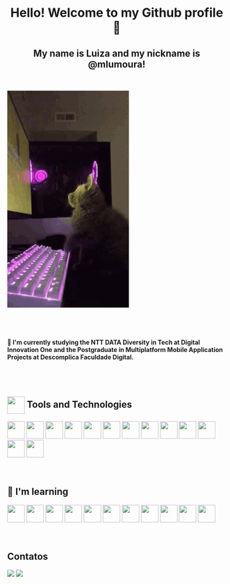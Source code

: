 <h1 align="center"> Hello! Welcome to my Github profile 👋 </h1>
<h2 align="center"> My name is Luiza and my nickname is @mlumoura! </h2><br>

![](computer-games.gif)


<br><br>
<h4> 🌱 I'm currently studying the NTT DATA Diversity in Tech at Digital Innovation One and the Postgraduate in Multiplatform Mobile Application Projects at Descomplica Faculdade Digital.</h4> <br><br>


<h2> <img align=center src="https://cdn.jsdelivr.net/gh/devicons/devicon/icons/git/git-original.svg" width="40" height="40"/> Tools and Technologies</h2>


<img src="https://cdn.jsdelivr.net/gh/devicons/devicon/icons/androidstudio/androidstudio-original.svg" width="40" height="40"/> <img src="https://cdn.jsdelivr.net/gh/devicons/devicon/icons/atom/atom-original.svg" width="40" height="40"/>  <img src="https://cdn.jsdelivr.net/gh/devicons/devicon/icons/canva/canva-original.svg" width="40" height="40" />  <img src="https://cdn.jsdelivr.net/gh/devicons/devicon/icons/codepen/codepen-plain.svg" width="40" height="40"/>  <img src="https://cdn.jsdelivr.net/gh/devicons/devicon/icons/figma/figma-original.svg" width="40" height="40"/>  <img src="https://cdn.jsdelivr.net/gh/devicons/devicon/icons/github/github-original.svg"  width="40" height="40"/>  <img src="https://cdn.jsdelivr.net/gh/devicons/devicon/icons/heroku/heroku-original.svg" width="40" height="40"/>  <img src="https://cdn.jsdelivr.net/gh/devicons/devicon/icons/linkedin/linkedin-original.svg" width="40" height="40"/>  <img src="https://cdn.jsdelivr.net/gh/devicons/devicon/icons/trello/trello-plain-wordmark.svg" width="40" height="40"/>  <img src="https://cdn.jsdelivr.net/gh/devicons/devicon/icons/visualstudio/visualstudio-plain.svg" width="40" height="40"/>  <img src="https://cdn.jsdelivr.net/gh/devicons/devicon/icons/vscode/vscode-original-wordmark.svg" width="40" height="40"/>  <img src="https://cdn.jsdelivr.net/gh/devicons/devicon/icons/fedora/fedora-original.svg" width="40" height="40"/>  <img src="https://cdn.jsdelivr.net/gh/devicons/devicon/icons/intellij/intellij-original.svg" width="40" height="40"/> <br><br><br>
                 


<h2> 🌱 I'm learning </h2>

<img src="https://cdn.jsdelivr.net/gh/devicons/devicon/icons/angularjs/angularjs-original.svg" width="40" height="40"/>  <img src="https://cdn.jsdelivr.net/gh/devicons/devicon/icons/c/c-original.svg" width="40" height="40"/>  <img src="https://cdn.jsdelivr.net/gh/devicons/devicon/icons/css3/css3-original.svg" width="40" height="40"/>  <img src="https://cdn.jsdelivr.net/gh/devicons/devicon/icons/flutter/flutter-original.svg" width="40" height="40"/>  <img src="https://cdn.jsdelivr.net/gh/devicons/devicon/icons/html5/html5-original.svg" width="40" height="40"/>  <img src="https://cdn.jsdelivr.net/gh/devicons/devicon/icons/java/java-original.svg" width="40" height="40"/>  <img src="https://cdn.jsdelivr.net/gh/devicons/devicon/icons/javascript/javascript-original.svg" width="40" height="40"/>  <img src="https://cdn.jsdelivr.net/gh/devicons/devicon/icons/mysql/mysql-original.svg" width="40" height="40"/>  <img src="https://cdn.jsdelivr.net/gh/devicons/devicon/icons/nodejs/nodejs-original.svg" width="40" height="40"/>  <img src="https://cdn.jsdelivr.net/gh/devicons/devicon/icons/react/react-original-wordmark.svg" width="40" height="40"/>  <img src="https://cdn.jsdelivr.net/gh/devicons/devicon/icons/typescript/typescript-original.svg" width="40" height="40"/>  <br><br><br>


<h2> Contatos </h2>

<div>
<a href = "mailto:mlumouraweb@gmail.com"><img src="https://img.shields.io/badge/Gmail-D14836?style=for-the-badge&logo=gmail&logoColor=white" target="_blank"></a>
<a href="https://www.linkedin.com/in/lu-moura" target="_blank"><img src="https://img.shields.io/badge/-LinkedIn-%230077B5?style=for-the-badge&logo=linkedin&logoColor=white" target="_blank"></a>   
</div>
          
          
          
          


